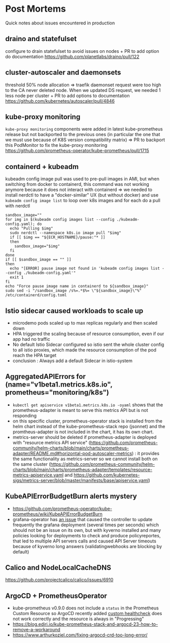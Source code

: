# Post Mortems
Quick notes about issues encountered in production

## draino and statefulset

configure to drain statefulset to avoid issues on nodes + PR to add option do documentation https://github.com/planetlabs/draino/pull/122

## cluster-autoscaler and daemonsets

threshold 50% node allocation => traefik daemonset request were too high to the CA never deleted node. When we updated DS request, we needed 1 less node per cluster + PR to add options to documentation https://github.com/kubernetes/autoscaler/pull/4846

## kube-proxy monitoring

`kube-proxy monitoring` components were added in latest kube-prometheus release but not backported to the previous ones (in particular the one that we must use because of K8S version compatibility matrix) => PR to backport this PodMonitor to fix the kube-proxy monitoring https://github.com/prometheus-operator/kube-prometheus/pull/1715

## containerd + kubeadm

kubeadm config image pull was used to pre-pull images in AMI, but when switching from docker to containerd, this command was not working anymore because it does not interact with containerd => we needed to install nerdctl to have a "docker-similar" UX (but without docker) and use `kubeadm config image list` to loop over k8s images and for each do a pull with nerdctl
```
sandbox_image=""
for img in $(kubeadm config images list --config ./kubeadm-config.yaml); do
  echo "Pulling $img"
  sudo nerdctl --namespace k8s.io image pull "$img"
  if [[ $img == "${ECR_HOSTNAME}/pause:"* ]]
  then
    sandbox_image="$img"
  fi
done
if [[ $sandbox_image == "" ]]
then
  echo "[ERROR] pause image not found in 'kubeadm config images list --config ./kubeadm-config.yaml'"
  exit 1
fi
echo "Force pause image name in containerd to ${sandbox_image}"
sudo sed -i "/sandbox_image /s%=.*$%= \"${sandbox_image}\"%" /etc/containerd/config.toml
```

## Istio sidecar caused workloads to scale up

  * microdemo pods scaled up to max replicas regularly and then scaled down
  * HPA triggered the scaling because of resource consumption, even if our app had no traffic
  * No default Istio Sidecar configured so istio sent the whole cluster config to all istio proxies, which made the resource consumption of the pod reach the HPA target
  * conclusion : Always add a default Sidecar in istio-system

## AggregatedAPIErrors for  (name="v1beta1.metrics.k8s.io", prometheus="monitoring/k8s")
  * `kubectl get apiservice v1beta1.metrics.k8s.io -oyaml` shows that the prometheus-adapter is meant to serve this metrics API but is not responding
  * on this specific cluster, prometheus-operator stack is installed from the helm chart instead of the kube-prometheus-stack repo (jsonnet) and the promtheus-adapter is not included in the chart, it has its own chart.
  * metrics-server should be deleted if prometheus-adapter is deployed with "resource metrics API service" (https://github.com/prometheus-community/helm-charts/blob/main/charts/prometheus-adapter/README.md#horizontal-pod-autoscaler-metrics) : it provides the same functionality as metrics-server so we cannot install both on the same cluster (https://github.com/prometheus-community/helm-charts/blob/main/charts/prometheus-adapter/templates/resource-metrics-apiservice.yaml and https://github.com/kubernetes-sigs/metrics-server/blob/master/manifests/base/apiservice.yaml)

## KubeAPIErrorBudgetBurn alerts mystery

  * https://github.com/prometheus-operator/kube-prometheus/wiki/KubeAPIErrorBudgetBurn
  * grafana-operator has [an issue](https://github.com/grafana-operator/grafana-operator/issues/808) that caused the controller to update frequently the grafana deployment (several times per seconds) which should not be an issue on its own, but with kyverno installed and many policies looking for deployments to check and produce policyreportes, that led to multiple API servers calls and caused API Server timeouts because of kyverno long answers (validatingwebhooks are blocking by default) 

## Calico and NodeLocalCacheDNS

https://github.com/projectcalico/calico/issues/6910

## ArgoCD + PrometheusOperator

- kube-prometheus v0.9.0 does not include a `status` in the Prometheus Custom Resource so ArgoCD recently added [custom healthcheck](https://github.com/argoproj/argo-cd/tree/master/resource_customizations/monitoring.coreos.com/Prometheus) does not work correctly and the resource is always in "Progressing"
- https://blog.ediri.io/kube-prometheus-stack-and-argocd-23-how-to-remove-a-workaround
- https://www.arthurkoziel.com/fixing-argocd-crd-too-long-error/
